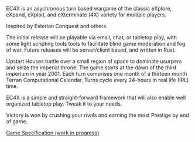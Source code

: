 EC4X is an asychronous turn based wargame of the classic eXplore, eXpand, eXploit, and eXterminate (4X) variety for muitiple players. 

Inspired by Esterian Conquest and others.

The initial release will be playable via email, chat, or tabletop play, with some light scripting tools tools to facilitate blind game moderation and fog of war. Future releases will be server/client based, and written in Rust.

Upstart Houses battle over a small region of space to dominate usurpers and seize the imperial throne. The game starts at the dawn of the third imperium in year 2001. Each turn comprises one month of a thirteen month Terran Computational Calendar. Turns cycle every 24-hours in real life (IRL) time.

EC4X is a simple and straight-forward framework that will also enable well organized tabletop play. Tweak it to your needs.

Victory is won by crushing your rivals and earning the most Prestige by end of game.

[Game Specification (work in progress)](https://github.com/greenm01/ec4x/blob/main/docs/ec4x_specs.md)
